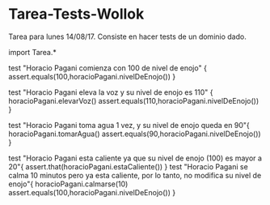 # Tarea-Tests-Wollok
Tarea para lunes 14/08/17. Consiste en hacer tests de un dominio dado.

import Tarea.*

test "Horacio Pagani comienza con 100 de nivel de enojo" {
	assert.equals(100,horacioPagani.nivelDeEnojo())
}

test "Horacio Pagani eleva la voz y su nivel de enojo es 110" {
	horacioPagani.elevarVoz()
	assert.equals(110,horacioPagani.nivelDeEnojo())
}

test "Horacio Pagani toma agua 1 vez, y su nivel de enojo queda en 90"{
	horacioPagani.tomarAgua()
	assert.equals(90,horacioPagani.nivelDeEnojo())
}

test "Horacio Pagani esta caliente ya que su nivel de enojo (100) es mayor a 20"{
	assert.that(horacioPagani.estaCaliente())
}
test "Horacio Pagani se calma 10 minutos pero ya esta caliente, por lo tanto, no modifica su nivel de enojo"{
	horacioPagani.calmarse(10)
	assert.equals(100,horacioPagani.nivelDeEnojo())
}
